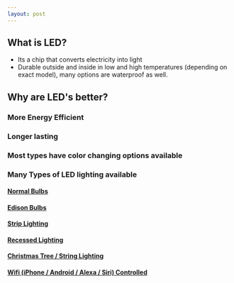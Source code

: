 ```yaml
---
layout: post
---
```


## What is LED? 
- Its a chip that converts electricity into light 
- Durable outside and inside in low and high temperatures (depending on exact model), many options are waterproof as well.


## Why are LED's better?
### More Energy Efficient
### Longer lasting
### Most types have color changing options available
### Many Types of LED lighting available 
#### [Normal Bulbs](/led/2017/02/22/normal-bulbs)
#### [Edison Bulbs](/led/2017/02/22/edison-bulbs)
#### [Strip Lighting](/led/2017/02/22/strip-lighting)
#### [Recessed Lighting](/led/2017/02/22/recessed-lighting)
#### [Christmas Tree / String Lighting](/led/2017/02/22/string-lighting)
#### [Wifi (iPhone / Android / Alexa / Siri) Controlled](/led/2017/02/22/wifi-controlled)
